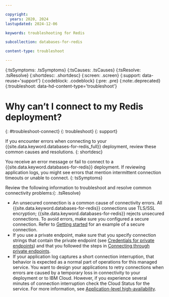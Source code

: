 ```yaml
---

copyright:
  years: 2020, 2024
lastupdated: 2024-12-06

keywords: troubleshooting for Redis

subcollection: databases-for-redis

content-type: troubleshoot

---
```


{:tsSymptoms: .tsSymptoms}
{:tsCauses: .tsCauses}
{:tsResolve: .tsResolve}
{:shortdesc: .shortdesc}
{:screen: .screen}
{:support: data-reuse='support'}
{:codeblock: .codeblock}
{:pre: .pre}
{:note:.deprecated}
{:troubleshoot: data-hd-content-type='troubleshoot'}


# Why can’t I connect to my Redis deployment?
{: #troubleshoot-connect}
{: troubleshoot}
{: support}

If you encounter errors when connecting to your {{site.data.keyword.databases-for-redis_full}} deployment, review these common causes and resolutions.
{: shortdesc}

You receive an error message or fail to connect to a {{site.data.keyword.databases-for-redis}} deployment.  If reviewing application logs, you might see errors that mention intermittent connection timeouts or unable to connect.
{: tsSymptoms}

Review the following information to troubleshoot and resolve common connectivity problems:{: .tsResolve}
* An unsecured connection is a common cause of connectivity errors.  All {{site.data.keyword.databases-for-redis}} connections use TLS/SSL encryption; {{site.data.keyword.databases-for-redis}} rejects unsecured connections.  To avoid errors, make sure you configured a secure connection.  Refer to [Getting started](/docs/databases-for-redis?topic=databases-for-redis-getting-started) for an example of a secure connection.
* If you use a private endpoint, make sure that you specify connection strings that contain the private endpoint (see [Credentials for private endpoints](/docs/databases-for-redis?topic=databases-for-redis-service-endpoints&interface=ui#private-endpoints-credentials)) and that you followed the steps in [Connecting through private endpoints](/docs/databases-for-redis?topic=databases-for-redis-service-endpoints&interface=ui#private-endpoint-connections).
* If your application log captures a short connection interruption, that behavior is expected as a normal part of operations for this managed service. You want to design your applications to retry connections when errors are caused by a temporary loss in connectivity to your deployment or to IBM Cloud. However, if you experience several minutes of connection interruption check the Cloud Status for the service. For more information, see [Application-level high-availability](/docs/databases-for-redis?topic=databases-for-redis-high-availability#ha-for-your-application).
